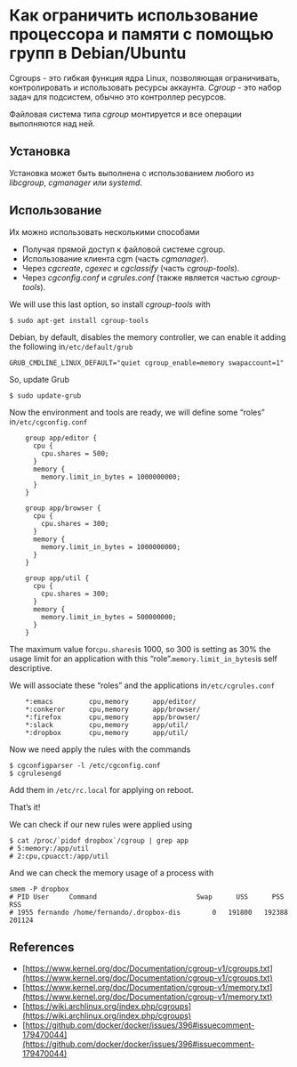 # Как ограничить использование процессора и памяти с помощью групп в Debian/Ubuntu

Cgroups - это гибкая функция ядра Linux, позволяющая ограничивать, контролировать и использовать ресурсы аккаунта. _Cgroup_ - это набор задач для подсистем, обычно это контроллер ресурсов.

Файловая система типа _cgroup_ монтируется и все операции выполняются над ней.

## Установка

Установка может быть выполнена с использованием любого из _libcgroup_, _cgmanager_ или _systemd_.

## Использование

Их можно использовать несколькими способами

* Получая прямой доступ к файловой системе cgroup.
* Использование клиента cgm (часть _cgmanager_).
* Через _cgcreate_, _cgexec_ и _cgclassify_ (часть _cgroup-tools_).
* Через _cgconfig.conf_ и _cgrules.conf_ (также является частью _cgroup-tools_).

We will use this last option, so install _cgroup-tools_ with

```console
$ sudo apt-get install cgroup-tools
```

Debian, by default, disables the memory controller, we can enable it adding the following in`/etc/default/grub`

```
GRUB_CMDLINE_LINUX_DEFAULT="quiet cgroup_enable=memory swapaccount=1"
```    

So, update Grub

```console
$ sudo update-grub
```

Now the environment and tools are ready, we will define some “roles” in`/etc/cgconfig.conf`

```
    group app/editor {
      cpu {
        cpu.shares = 500;
      }
      memory {
        memory.limit_in_bytes = 1000000000;
      }
    }
    
    group app/browser {
      cpu {
        cpu.shares = 300;
      }
      memory {
        memory.limit_in_bytes = 1000000000;
      }
    }
    
    group app/util {
      cpu {
        cpu.shares = 300;
      }
      memory {
        memory.limit_in_bytes = 500000000;
      }
    }
```    

The maximum value for`cpu.shares`is 1000, so 300 is setting as 30% the usage limit for an application with this “role”.`memory.limit_in_bytes`is self descriptive.

We will associate these “roles” and the applications in`/etc/cgrules.conf`

```
    *:emacs         cpu,memory      app/editor/
    *:conkeror      cpu,memory      app/browser/
    *:firefox       cpu,memory      app/browser/
    *:slack         cpu,memory      app/util/
    *:dropbox       cpu,memory      app/util/
```   

Now we need apply the rules with the commands

```console
$ cgconfigparser -l /etc/cgconfig.conf
$ cgrulesengd
```    

Add them in `/etc/rc.local` for applying on reboot.

That’s it!

We can check if our new rules were applied using

```console
$ cat /proc/`pidof dropbox`/cgroup | grep app
# 5:memory:/app/util
# 2:cpu,cpuacct:/app/util
```

And we can check the memory usage of a process with

```console
smem -P dropbox    
# PID User     Command                         Swap      USS      PSS      RSS
# 1955 fernando /home/fernando/.dropbox-dis        0   191800   192388   201124
```

## References

*   [https://www.kernel.org/doc/Documentation/cgroup-v1/cgroups.txt](https://www.kernel.org/doc/Documentation/cgroup-v1/cgroups.txt)
*   [https://www.kernel.org/doc/Documentation/cgroup-v1/memory.txt](https://www.kernel.org/doc/Documentation/cgroup-v1/memory.txt)
*   [https://wiki.archlinux.org/index.php/cgroups](https://wiki.archlinux.org/index.php/cgroups)
*   [https://github.com/docker/docker/issues/396#issuecomment-179470044](https://github.com/docker/docker/issues/396#issuecomment-179470044)